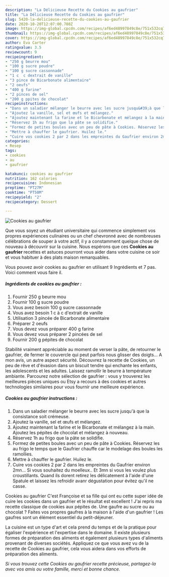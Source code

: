 ```yaml
---
description: "La Délicieuse Recette du Cookies au gaufrier"
title: "La Délicieuse Recette du Cookies au gaufrier"
slug: 5420-la-delicieuse-recette-du-cookies-au-gaufrier
date: 2020-10-20T12:07:00.708Z
image: https://img-global.cpcdn.com/recipes/af6ed48997849c8e/751x532cq70/cookies-au-gaufrier-photo-principale-de-la-recette.jpg
thumbnail: https://img-global.cpcdn.com/recipes/af6ed48997849c8e/751x532cq70/cookies-au-gaufrier-photo-principale-de-la-recette.jpg
cover: https://img-global.cpcdn.com/recipes/af6ed48997849c8e/751x532cq70/cookies-au-gaufrier-photo-principale-de-la-recette.jpg
author: Eva Carter
ratingvalue: 3.5
reviewcount: 9
recipeingredient:
- "250 g beurre mou"
- "100 g sucre poudre"
- "100 g sucre cassonnade"
- "1 c  c dextrait de vanille"
- "3 pince de Bicarbonate alimentaire"
- "2 oeufs"
- "400 g farine"
- "2 pinces de sel"
- "200 g ppites de chocolat"
recipeinstructions:
- "Dans un saladier mélanger le beurre avec les sucre jusqu&#39;à que la consistance soit crémeuse."
- "Ajoutez la vanille, sel et œufs et mélangez."
- "Ajoutez maintenant la farine et le Bicarbonate et mélangez à la main. Ajoutez les pépites de chocolat et mélangez à nouveau."
- "Réservez 1h au frigo que la pâte se solidifie."
- "Formez de petites boules avec un peu de pâte à Cookies. Réservez les au frigo le temps que le Gaufrier chauffe car le modelage des boules les ramollies."
- "Mettre à chauffer le gaufrier. Huilez le."
- "Cuire vos cookies 2 par 2 dans les empreintes du Gaufrier environ 2mn... Si vous souhaitez du moelleux.. Et 3mn si vous les voulez plus croustillants. Quand ils dorent retirez les délicatement à l&#39;aide d&#39;une Spatule et laissez les refroidir avanr dégustation pour évitez qu&#39;il ne casse."
categories:
- Resep
tags:
- cookies
- au
- gaufrier

katakunci: cookies au gaufrier 
nutrition: 162 calories
recipecuisine: Indonesian
preptime: "PT27M"
cooktime: "PT50M"
recipeyield: "2"
recipecategory: Dessert

---
```



![Cookies au gaufrier](https://img-global.cpcdn.com/recipes/af6ed48997849c8e/751x532cq70/cookies-au-gaufrier-photo-principale-de-la-recette.jpg)

Que vous soyez un étudiant universitaire qui commence simplement vos propres expériences culinaires ou un chef chevronné avec de nombreuses célébrations de souper à votre actif, il y a constamment quelque chose de nouveau à découvrir sur la cuisine. Nous espérons que ces <strong> Cookies au gaufrier </strong> recettes et astuces pourront vous aider dans votre cuisine ce soir et vous habituer à des plats maison remarquables.

<!--inarticleads1-->

Vous pouvez avoir cookies au gaufrier en utilisant 9 Ingrédients et 7 pas. Voici comment vous faire il.

##### Ingrédients de cookies au gaufrier :

1. Fournir 250 g beurre mou
1. Fournir 100 g sucre poudre
1. Vous avez besoin 100 g sucre cassonnade
1. Vous avez besoin 1 c à c d&#39;extrait de vanille
1. Utilisation 3 pincée de Bicarbonate alimentaire
1. Préparer 2 oeufs
1. Vous devez vous préparer 400 g farine
1. Vous devez vous préparer 2 pincées de sel
1. Fournir 200 g pépites de chocolat


Stabilité vraiment appréciable au moment de verser la pâte, de retourner le gaufrier, de fermer le couvercle qui peut parfois nous glisser des doigts… A mon avis, un autre aspect sécurité. Découvrez la recette de Cookies, un peu de rêve et d&#39;évasion dans un biscuit tendre qui enchante les enfants, les adolescents et les adultes. Laissez ramollir le beurre à température ambiante. Parcourez notre sélection de gaufrier : vous y trouverez les meilleures pièces uniques ou Etsy a recours à des cookies et autres technologies similaires pour vous fournir une meilleure expérience. 

<!--inarticleads2-->

##### Cookies au gaufrier instructions :

1. Dans un saladier mélanger le beurre avec les sucre jusqu&#39;à que la consistance soit crémeuse.
1. Ajoutez la vanille, sel et œufs et mélangez.
1. Ajoutez maintenant la farine et le Bicarbonate et mélangez à la main. Ajoutez les pépites de chocolat et mélangez à nouveau.
1. Réservez 1h au frigo que la pâte se solidifie.
1. Formez de petites boules avec un peu de pâte à Cookies. Réservez les au frigo le temps que le Gaufrier chauffe car le modelage des boules les ramollies.
1. Mettre à chauffer le gaufrier. Huilez le.
1. Cuire vos cookies 2 par 2 dans les empreintes du Gaufrier environ 2mn... Si vous souhaitez du moelleux.. Et 3mn si vous les voulez plus croustillants. Quand ils dorent retirez les délicatement à l&#39;aide d&#39;une Spatule et laissez les refroidir avanr dégustation pour évitez qu&#39;il ne casse.


Cookies au gaufrier C&#39;est Françoise et sa fille qui ont eu cette super idée de cuire les cookies dans un gaufrier et le résultat est excellent ! J&#39;ai repris ma recette classique de cookies aux pépites de. Une gaufre au sucre ou au chocolat ? Faites vos propres gaufres à la maison à l&#39;aide d&#39;un gaufrier ! Les gaufres sont un élément essentiel du petit-déjeuner. 

<!--inarticleads1-->

<p>
La cuisine est un type d'art et cela prend du temps et de la pratique pour égaliser l'expérience et l'expertise dans le domaine. Il existe plusieurs formes de préparation des aliments et également plusieurs types d'aliments provenant de diverses sociétés. Appliquez ce que vous avez vu de la recette de Cookies au gaufrier, cela vous aidera dans vos efforts de préparation des aliments.
</p>

<p>
<i>Si vous trouvez cette Cookies au gaufrier recette précieuse, partagez-la avec vos amis ou votre famille, merci et bonne chance.</i>
</p>
